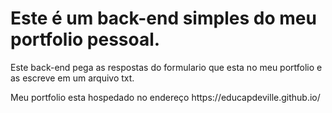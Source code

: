 <h1>Este é um back-end simples do meu portfolio pessoal.</h1>
<p>Este back-end pega as respostas do formulario que esta no meu portfolio e as escreve em um arquivo txt.</p>

<p>Meu portfolio esta hospedado no endereço https://educapdeville.github.io/</p>
